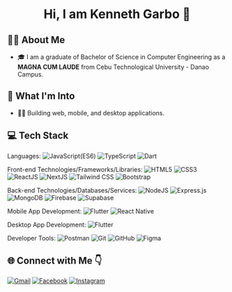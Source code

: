 <h1 align="center">Hi, I am <strong>Kenneth Garbo</strong> 👋</h1>

## 💁‍♂️ About Me
- 🎓 I am a graduate of Bachelor of Science in Computer Engineering as a **MAGNA CUM LAUDE** from Cebu Technological University - Danao Campus.

## 🚀 What I'm Into

- 👨‍💻 Building web, mobile, and desktop applications.

## 💻 Tech Stack
Languages: 
![JavaScript(ES6)](https://img.shields.io/badge/javascript-%23323330.svg?style=for-the-badge&logo=javascript&logoColor=%23F7DF1E) 
![TypeScript](https://img.shields.io/badge/typescript-%23007ACC.svg?style=for-the-badge&logo=typescript&logoColor=white) 
![Dart](https://img.shields.io/badge/dart-%230175C2.svg?style=for-the-badge&logo=dart&logoColor=white)


Front-end Technologies/Frameworks/Libraries: 
![HTML5](https://img.shields.io/badge/html5-%23E34F26.svg?style=for-the-badge&logo=html5&logoColor=white) 
![CSS3](https://img.shields.io/badge/CSS3-%231572B6.svg?style=for-the-badge&logo=css3&logoColor=white) 
![ReactJS](https://img.shields.io/badge/react-%2320232a.svg?style=for-the-badge&logo=react&logoColor=%2361DAFB) 
![NextJS](https://img.shields.io/badge/next.js-%23000000.svg?style=for-the-badge&logo=nextdotjs&logoColor=white) 
![Tailwind CSS](https://img.shields.io/badge/Tailwind_CSS-%231a202c.svg?style=for-the-badge&logo=tailwind-css&logoColor=%2338B2AC) 
![Bootstrap](https://img.shields.io/badge/Bootstrap-%23563D7C.svg?style=for-the-badge&logo=bootstrap&logoColor=white) 


Back-end Technologies/Databases/Services:
![NodeJS](https://img.shields.io/badge/node.js-6DA55F?style=for-the-badge&logo=node.js&logoColor=white) 
![Express.js](https://img.shields.io/badge/Express.js-%23000000.svg?style=for-the-badge&logo=express&logoColor=white)
![MongoDB](https://img.shields.io/badge/MongoDB-%234ea94b.svg?style=for-the-badge&logo=mongodb&logoColor=white) 
![Firebase](https://img.shields.io/badge/Firebase-%23039BE5.svg?style=for-the-badge&logo=firebase) 
![Supabase](https://img.shields.io/badge/Supabase-3548A3?style=for-the-badge&logo=supabase&logoColor=white)


Mobile App Development: 
![Flutter](https://img.shields.io/badge/Flutter-%2302569B.svg?style=for-the-badge&logo=flutter&logoColor=white) 
![React Native](https://img.shields.io/badge/React_Native-%23000000.svg?style=for-the-badge&logo=react&logoColor=%2361DAFB) 


Desktop App Development:
![Flutter](https://img.shields.io/badge/Flutter-%2302569B.svg?style=for-the-badge&logo=flutter&logoColor=white) 


Developer Tools: 
![Postman](https://img.shields.io/badge/Postman-FF6C37?style=for-the-badge&logo=postman&logoColor=white) 
![Git](https://img.shields.io/badge/git-%23F05033.svg?style=for-the-badge&logo=git&logoColor=white) 
![GitHub](https://img.shields.io/badge/github-%23121011.svg?style=for-the-badge&logo=github&logoColor=white)
![Figma](https://img.shields.io/badge/figma-%23F24E1E.svg?style=for-the-badge&logo=figma&logoColor=white)


## 🌐 Connect with Me 👇
[![Gmail](https://img.shields.io/badge/Gmail-D14836?logo=gmail&logoColor=white)](mailto:djyknn@gmail.com)
[![Facebook](https://img.shields.io/badge/Facebook-%231877F2.svg?logo=facebook&logoColor=white)](https://www.facebook.com/knthh.grb)
[![Instagram](https://img.shields.io/badge/Instagram-%23E4405F.svg?logo=instagram&logoColor=white)](https://www.instagram.com/knthgrb/)

